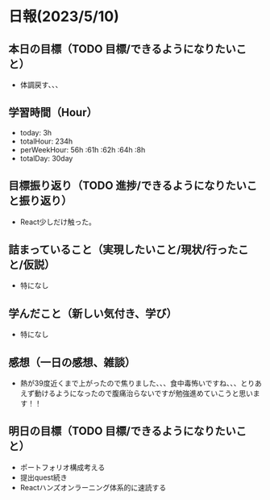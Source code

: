 # 日報(2023/5/10)

## 本日の目標（TODO 目標/できるようになりたいこと）

- 体調戻す、、、

## 学習時間（Hour）
- today: 3h
- totalHour: 234h
- perWeekHour: 56h :61h :62h :64h :8h
- totalDay: 30day

## 目標振り返り（TODO 進捗/できるようになりたいこと振り返り）

- React少しだけ触った。

## 詰まっていること（実現したいこと/現状/行ったこと/仮説）

- 特になし

## 学んだこと（新しい気付き、学び）

- 特になし

## 感想（一日の感想、雑談）

- 熱が39度近くまで上がったので焦りました、、、食中毒怖いですね、、、とりあえず動けるようになったので腹痛治らないですが勉強進めていこうと思います！！

## 明日の目標（TODO 目標/できるようになりたいこと）

- ポートフォリオ構成考える
- 提出quest続き
- Reactハンズオンラーニング体系的に速読する